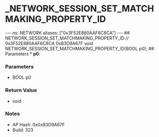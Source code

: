 # _NETWORK_SESSION_SET_MATCHMAKING_PROPERTY_ID

--- ns: NETWORK aliases: ["0x3F52E880AAF6C8CA"] --- ## NETWORK_SESSION_SET_MATCHMAKING_PROPERTY_ID  // 0x3F52E880AAF6C8CA 0xB3D9A67F void NETWORK_SESSION_SET_MATCHMAKING_PROPERTY_ID(BOOL p0);  ## Parameters * **p0**:

### Parameters
* BOOL p0

### Return Value
* void

### Notes
* AP Hash: 0x0xB3D9A67F
* Build: 323

